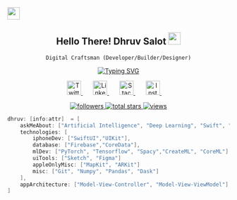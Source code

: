 

<!-- Say Hello -->
<img src="assets/hello-cover" width="28">
<h2 align="center">
Hello There! Dhruv Salot
<img src="https://media.giphy.com/media/hvRJCLFzcasrR4ia7z/giphy.gif" width="28">
</h3>

<p align="center">
<code>Digital Craftsman (Developer/Builder/Designer)</code>
</p>

<!-- Typing SVG -->
<p align="center">
<a href="https://git.io/typing-svg"><img src="https://readme-typing-svg.demolab.com?font=Menlo&pause=1000&color=06F720&background=000000&center=true&vCenter=true&width=435&lines=iOS+App+Developer;Machine+Learning+Developer;Data+Science+Engineer;2%2B+Years+Of+Development+Experience" alt="Typing SVG" /></a>
</p>

<!-- Social icons section -->
<p align="center">
  <a href="https://twitter.com/DhruvSalot023">
  <img width="32px" alt="Twitter" title="Twitter" src="https://img.icons8.com/fluency/48/null/twitter.png"/>
  </a>
  &#8287;&#8287;&#8287;&#8287;&#8287;
  <a href="https://www.linkedin.com/in/swiftcynic/">
  <img width="32px" alt="Linkedin" title="LinkedIn" src="https://img.icons8.com/color/48/null/linkedin-circled--v4.png"/>
  </a>
  &#8287;&#8287;&#8287;&#8287;&#8287;
  <a href="https://stackoverflow.com/users/21066683/swiftcynic">
  <img width="32px" alt="Stackoverflow" title="Stackoverflow" src="https://img.icons8.com/external-tal-revivo-color-tal-revivo/24/null/external-stack-overflow-is-a-question-and-answer-site-for-professional-logo-color-tal-revivo.png"/>
  </a>
  &#8287;&#8287;&#8287;&#8287;&#8287;
  <a href="https://www.instagram.com/dhruvsalot/">
  <img width="32px" alt="Instagram" title="Instagram" src="https://img.icons8.com/fluency/48/null/instagram-new.png"/>
  </a>
  &#8287;&#8287;&#8287;&#8287;&#8287;
</p>


<!-- View counter - https://github.com/DenverCoder1/Simple-View-Counter -->
<p align="center">
  <a href="https://github.com/swiftcynic?tab=followers">
    <img alt="followers" title="Follow me on Github" src="https://custom-icon-badges.demolab.com/github/followers/swiftcynic?color=236ad3&labelColor=1155ba&style=for-the-badge&logo=person-add&label=Follow&logoColor=white"/>
  </a>
  <a href="https://github.com/swiftcynic?tab=repositories&sort=stargazers">
    <img alt="total stars" title="Total stars on GitHub" src="https://custom-icon-badges.demolab.com/github/stars/swiftcynic?color=55960c&style=for-the-badge&labelColor=488207&logo=star"/>
  </a>
  <a href="https://komarev.com/ghpvc/?username=swiftcynic&color=blueviolet&style=for-the-badge&label=VISITORS">
    <img alt="views" title="GitHub profile views" src="https://komarev.com/ghpvc/?username=swiftcynic&color=blueviolet&style=for-the-badge&label=VISITORS"/>
  </a>
</p>

<!-- TechStack -->
```swift
dhruv: [info:attr]  = [
    askMeAbout: ["Artificial Intelligence", "Deep Learning", "Swift", "Python"],
    technologies: [
        iphoneDev: ["SwiftUI","UIKit"],
        database: ["Firebase","CoreData"],
        mlDev: ["PyTorch", "Tensorflow", "Spacy","CreateML", "CoreML"]
        uiTools: ["Sketch", "Figma"]
        appleOnlyMisc: ["MapKit", "ARKit"]
        misc: ["Git", "Numpy", "Pandas", "Dask"]
    ],
    appArchitecture: ["Model-View-Controller", "Model-View-ViewModel"]
]
```
